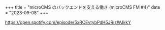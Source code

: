 +++
title = "microCMS のバックエンドを支える働き (microCMS FM #4)"
date = "2023-09-08"
+++

<https://open.spotify.com/episode/5xRCEvtybPdH5JRizWJkkY>
